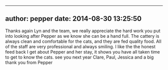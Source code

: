
---
author: pepper
date: 2014-08-30 13:25:50
---
Thanks again Lyn and the team, we really appreciate the hard work you put into looking after Pepper as we know she can be a hand full. The cattery is always clean and comfortable for the cats, and they are fed quality food. All of the staff are very professional and always smiling. l like the the honest feed back I get about Pepper and her stay, it shows you have all taken time to get to know the cats. 
see you next year
Clare, Paul, Jessica and a big thank you from Pepper

